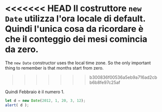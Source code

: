 <<<<<<< HEAD
Il costruttore `new Date` utilizza l'ora locale di default. Quindi l'unica cosa da ricordare è che il conteggio dei mesi comincia da zero.
=======
The `new Date` constructor uses the local time zone. So the only important thing to remember is that months start from zero.
>>>>>>> b300836f00536a5eb9a716ad2cbb6b8fe97c25af

Quindi Febbraio è il numero 1.

```js run
let d = new Date(2012, 1, 20, 3, 12);
alert( d );
```
